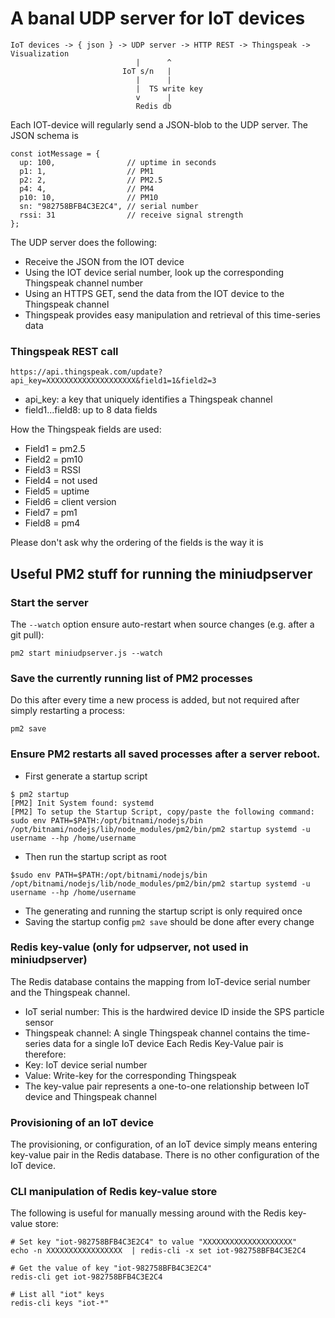 # A banal UDP server for IoT devices

````
IoT devices -> { json } -> UDP server -> HTTP REST -> Thingspeak -> Visualization
                            |      ^
                         IoT s/n   |
                            |      |
                            |  TS write key
                            v      |
                            Redis db
````

Each IOT-device will regularly send a JSON-blob to the UDP server. The JSON schema is

````
const iotMessage = {
  up: 100,                // uptime in seconds
  p1: 1,                  // PM1
  p2: 2,                  // PM2.5
  p4: 4,                  // PM4
  p10: 10,                // PM10
  sn: "982758BFB4C3E2C4", // serial number
  rssi: 31                // receive signal strength
};
````
The UDP server does the following:

- Receive the JSON from the IOT device
- Using the IOT device serial number, look up the corresponding Thingspeak channel number
- Using an HTTPS GET, send the data from the IOT device to the Thingspeak channel
- Thingspeak provides easy manipulation and retrieval of this time-series data

### Thingspeak REST call

````
https://api.thingspeak.com/update?api_key=XXXXXXXXXXXXXXXXXXXX&field1=1&field2=3

````
- api_key: a key that uniquely identifies a Thingspeak channel
- field1...field8: up to 8 data fields 

How the Thingspeak fields are used:

- Field1 = pm2.5
- Field2 = pm10
- Field3 = RSSI
- Field4 = not used
- Field5 = uptime
- Field6 = client version
- Field7 = pm1
- Field8 = pm4

Please don't ask why the ordering of the fields is the way it is

## Useful PM2 stuff for running the miniudpserver

### Start the server
The ````--watch```` option ensure auto-restart when source changes (e.g. after a git pull):

````pm2 start miniudpserver.js --watch````

### Save the currently running list of PM2 processes
Do this after every time a new process is added, but not required after simply restarting a process:

````pm2 save````

### Ensure PM2 restarts all saved processes after a server reboot. 
- First generate a startup script

````
$ pm2 startup
[PM2] Init System found: systemd
[PM2] To setup the Startup Script, copy/paste the following command:
sudo env PATH=$PATH:/opt/bitnami/nodejs/bin /opt/bitnami/nodejs/lib/node_modules/pm2/bin/pm2 startup systemd -u username --hp /home/username
````
- Then run the startup script as root

````
$sudo env PATH=$PATH:/opt/bitnami/nodejs/bin /opt/bitnami/nodejs/lib/node_modules/pm2/bin/pm2 startup systemd -u username --hp /home/username
````
- The generating and running the startup script is only required once
- Saving the startup config ````pm2 save```` should be done after every change


### Redis key-value (only for udpserver, not used in miniudpserver)
The Redis database contains the mapping from IoT-device serial number and the Thingspeak channel. 
- IoT serial number: This is the hardwired device ID inside the SPS particle sensor
- Thingspeak channel: A single Thingspeak channel contains the time-series data for a single IoT device
Each Redis Key-Value pair is therefore:
- Key: IoT device serial number
- Value: Write-key for the corresponding Thingspeak
- The key-value pair represents a one-to-one relationship between IoT device and Thingspeak channel

### Provisioning of an IoT device
The provisioning, or configuration, of an IoT device simply means entering key-value pair in the Redis database. There is no other configuration of the IoT device.

### CLI manipulation of Redis key-value store
The following is useful for manually messing around with the Redis key-value store:

````
# Set key "iot-982758BFB4C3E2C4" to value "XXXXXXXXXXXXXXXXXXXX"
echo -n XXXXXXXXXXXXXXXXX  | redis-cli -x set iot-982758BFB4C3E2C4

# Get the value of key "iot-982758BFB4C3E2C4"
redis-cli get iot-982758BFB4C3E2C4

# List all "iot" keys 
redis-cli keys "iot-*"
````
